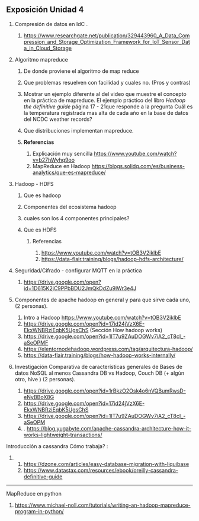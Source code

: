 ## Exposición Unidad 4



1.  Compresión de datos en IdC .

    1.  https://www.researchgate.net/publication/329443960_A_Data_Compression_and_Storage_Optimization_Framework_for_IoT_Sensor_Data_in_Cloud_Storage

2.  Algoritmo mapreduce 

    1.  De donde proviene el algoritmo de map reduce

    2.  Que problemas resuelven con facilidad y cuales no. (Pros y contras)

    3.  Mostrar un ejemplo diferente al del video que muestre el concepto en la práctica de mapreduce. El ejemplo práctico del libro *Hadoop the definitive guide* página 17 - 21que responde a la pregunta Cuál es la temperatura registrada mas alta de cada año en la base de datos del NCDC weather records?

    4.  Que distribuciones implementan mapreduce.

    5.  **Referencias**

        1.  Explicación muy sencilla https://www.youtube.com/watch?v=b27hWyhq9oo
        2.  MapReduce en Hadoop https://blogs.solidq.com/es/business-analytics/que-es-mapreduce/

        

3.  Hadoop - HDFS

    1.  Que es hadoop

    2.  Componentes del ecosistema hadoop

    3.  cuales son los 4 componentes principales?

    4.  Que es HDFS 

        1.  Referencias

            1.  https://www.youtube.com/watch?v=tOB3V2iklbE 
            2.  https://data-flair.training/blogs/hadoop-hdfs-architecture/

            

4.  Seguridad/Cifrado - configurar MQTT en la práctica 

    1.  https://drive.google.com/open?id=1D615K2jC9PPbBDU2JmQkDdZu9lWr3e4J

5.  Componentes de apache hadoop en general y para que sirve cada uno, (2 personas). 

    1.  Intro a Hadoop https://www.youtube.com/watch?v=tOB3V2iklbE
    2.  https://drive.google.com/open?id=17id24jVzX6E-EkxWNBRziEqbK5UgsChS (Sección How hadoop works)
    3.  https://drive.google.com/open?id=1IT7u9ZAuDOGWv7iA2_cT8cI_-aSeOPMF
    4.   https://elentornodehadoop.wordpress.com/tag/arquitectura-hadoop/
    5.   https://data-flair.training/blogs/how-hadoop-works-internally/ 

6.  Investigación Comparativa de características generales de Bases de datos NoSQL al menos Cassandra DB vs Hadoop, Couch DB (+ algún otro, hive ) (2 personas). 

    1.  https://drive.google.com/open?id=1rBkzO2Osk4o6nVQBumRwsD-eNyBBoX8G
    2.  https://drive.google.com/open?id=17id24jVzX6E-EkxWNBRziEqbK5UgsChS
    3.  https://drive.google.com/open?id=1IT7u9ZAuDOGWv7iA2_cT8cI_-aSeOPM
    4.  . https://blog.yugabyte.com/apache-cassandra-architecture-how-it-works-lightweight-transactions/





Introducción a cassandra Cómo trabaja? :

1.  1.   https://dzone.com/articles/easy-database-migration-with-liquibase 
    2.  https://www.datastax.com/resources/ebook/oreilly-cassandra-definitive-guide





-------

MapReduce en python 

1.  https://www.michael-noll.com/tutorials/writing-an-hadoop-mapreduce-program-in-python/